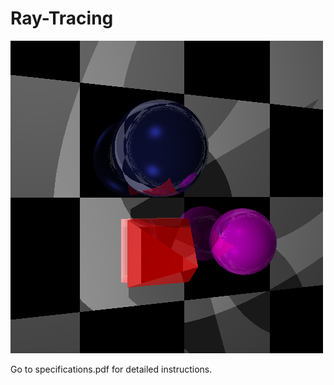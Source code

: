 # Ray-Tracing
![image](https://github.com/ashiq24/Ray-Tracing/blob/main/out.bmp)

Go to specifications.pdf for detailed instructions.
